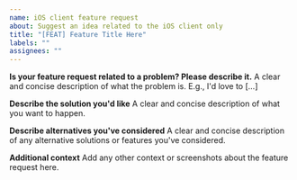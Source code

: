 ```yaml
---
name: iOS client feature request
about: Suggest an idea related to the iOS client only
title: "[FEAT] Feature Title Here"
labels: ""
assignees: ""
---
```


**Is your feature request related to a problem? Please describe it.**
A clear and concise description of what the problem is. E.g., I'd love to [...]

**Describe the solution you'd like**
A clear and concise description of what you want to happen.

**Describe alternatives you've considered**
A clear and concise description of any alternative solutions or features you've considered.

**Additional context**
Add any other context or screenshots about the feature request here.
